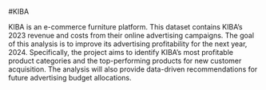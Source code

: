 #KIBA

KIBA is an e-commerce furniture platform. This dataset contains KIBA’s 2023 revenue and costs from their online advertising campaigns. The goal of this analysis is to improve its advertising profitability for the next year, 2024. Specifically, the project aims to identify KIBA’s most profitable product categories and the top-performing products for new customer acquisition. The analysis will also provide data-driven recommendations for future advertising budget allocations.
